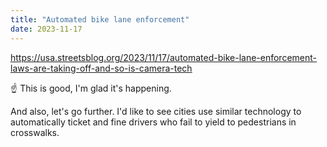 ```yaml
---
title: "Automated bike lane enforcement"
date: 2023-11-17
---
```


https://usa.streetsblog.org/2023/11/17/automated-bike-lane-enforcement-laws-are-taking-off-and-so-is-camera-tech

☝️ This is good, I'm glad it's happening. 

And also, let's go further. I'd like to see cities use similar technology to automatically ticket and fine drivers who fail to yield to pedestrians in crosswalks.